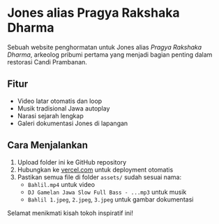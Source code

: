
# Jones alias Pragya Rakshaka Dharma

Sebuah website penghormatan untuk Jones alias *Pragya Rakshaka Dharma*, arkeolog pribumi pertama yang menjadi bagian penting dalam restorasi Candi Prambanan.

## Fitur

- Video latar otomatis dan loop
- Musik tradisional Jawa autoplay
- Narasi sejarah lengkap
- Galeri dokumentasi Jones di lapangan

## Cara Menjalankan

1. Upload folder ini ke GitHub repository
2. Hubungkan ke [vercel.com](https://vercel.com) untuk deployment otomatis
3. Pastikan semua file di folder `assets/` sudah sesuai nama:
   - `Bahlil.mp4` untuk video
   - `DJ Gamelan Jawa Slow Full Bass - ...mp3` untuk musik
   - `Bahlil 1.jpeg`, `2.jpeg`, `3.jpeg` untuk gambar dokumentasi

Selamat menikmati kisah tokoh inspiratif ini!
